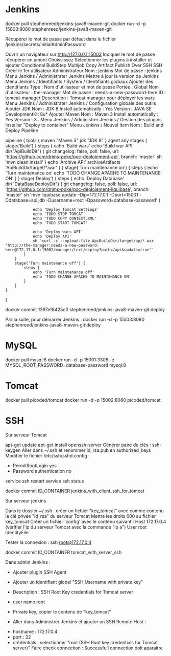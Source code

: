 # Jenkins

docker pull stephenreed/jenkins-java8-maven-git
docker run -d -p 15003:8080 stephenreed/jenkins-java8-maven-git

Récupérer le mot de passe par défaut dans le fichier /jenkins/secrets/initialAdminPassword

Ouvrir un navigateur sur http://127.0.0.1:15003
Indiquer le mot de passe récupérer en amont
Choississez Sélectionner les plugins à installer et ajouter
    Conditional BuildStep
    Multijob
    Copy Artifact
    Publish Over SSH
    SSH
Créer le 1er utilisateur Administrateur
    Nom : jenkins
    Mot de passe  : jenkins
Menu Jenkins / Administrater Jenkins
    Mettre à jour la version de Jenkins
Menu Jenkins / Identifiants / System / Identifiants globaux
    Ajouter des identifiants
        Type : Nom d'utilisateur et mot de passe
        Portée : Global
        Nom d'utilisateur : the-manager
        Mot de passe : needs-a-new-password-here
        ID : tomcat-manager
        Description : Tomcat manager pour déployer les wars
Menu Jenkins / Administrater Jenkins / Configuration globale des outils
    Ajouter JDK
        Nom : JDK 8
        Install automatically : Yes
        Version : JAVA SE DevelopmentKit 8u*
    Ajouter Maven
        Nom : Maven 3
        Install automatically : Yes
        Version : 3.*.*
Menu Jenkins / Administrer Jenkins / Gestion des plugins
    Installer "Deploy to container"
Menu Jenkins / Nouvel Item
    Nom : Build and Deploy
    Pipeline

pipeline {
    tools {
        maven "Maven 3"
        jdk "JDK 8"
    }
    agent any 
    stages {
        stage('Build') {
            steps {
                echo 'Build wars'
                echo 'Build war API'
                dir("ApiBuildDir") {
                    git changelog: false, poll: false, url: 'https://github.com/drims-poke/poc-deploiement-api', branch: 'master'
                    sh 'mvn clean install'
                }
                echo 'Archive API'
                archiveArtifacts 'ApiBuildDir/target/*.war'
            }
        }
        stage('Turn maintenance on') {
            steps {
                echo 'Turn maintenance on' 
                echo 'TODO CHANGE APACHE TO MAINTENANCE ON' 
            }
        }
        stage('Deploy') {
            steps {
                echo 'Deploy Database'
                dir("DataBaseDeployDir") {
                    git changelog: false, poll: false, url: 'https://github.com/drims-poke/poc-deploiement-liquibase', branch: 'master'
                    sh 'mvn liquibase:update -Dip=172.17.0.1 -Dport=15001 -Ddatabase=api_db -Dusername=root -Dpassword=database-password'
                }

                echo 'Deploy Tomcat Settings'
                echo 'TODO STOP TOMCAT'
                echo 'TODO COPY CONTEXT.XML'
                echo 'TODO START TOMCAT'

                echo 'Deploy wars API'
                echo 'Deploy API'
                sh 'curl -s --upload-file ApiBuildDir/target/api*.war "http://the-manager:needs-a-new-password-here@172.17.0.1:15002/manager/text/deploy?path=/api&update=true"'
            }
        }
        stage('Turn maintenance off') {
            steps {
                echo 'Turn maintenance off' 
                echo 'TODO CHANGE APACHE TO MAINTENANCE ON' 
            }
        }
    }
}

docker commit 1397ef8425c0 stephenreed/jenkins-java8-maven-git:deploy

Par la suite, pour démarrer Jenkins : docker run -d -p 15003:8080 stephenreed/jenkins-java8-maven-git:deploy

# MySQL

docker pull mysql:8
docker run -d -p 15001:3306 -e MYSQL_ROOT_PASSWORD=database-password mysql:8

# Tomcat

docker pull picoded/tomcat
docker run -d -p 15002:8080 picoded/tomcat

# SSH
Sur serveur Tomcat

apt-get update
apt-get install openssh-server
Générer paire de clés : ssh-keygen
Aller dans ~/.ssh et renommer id_rsa.pub en authorized_keys
Modifier le fichier /etc/ssh/sshd.config : 
 - PermitRootLogin yes
 - Password authentication no

 service ssh restart
 service ssh status 

docker commit ID_CONTAINER jenkins_with_client_ssh_for_tomcat


Sur serveur jenkins

Dans le dossier ~/.ssh : créer un fichier "key_tomcat" avec comme contenu la clé privée "id_rsa" du serveur Tomcat
Mettre les droits 600 au fichier key_tomcat
Créer un fichier 'config' avec le contenu suivant :
Host 172.17.0.4 (vérifier l'ip du serveur Tomcat avec la commande "ip a")
User root
IdentityFile 

Tester la connexion : ssh root@172.17.0.4

docker commit ID_CONTAINER tomcat_with_server_ssh

Dans admin Jenkins :
- Ajouter plugin SSH Agent
- Ajouter un identifiant global "SSH Username with private key"
- Description : SSH Root Key credentials for Tomcat server
- user name root
- Private key, copier le contenu de "key_tomcat"

 - Aller dans Administrer Jenkins et ajouter un SSH Remote Host :
 * hostname : 172.17.0.4
 * port : 22
 * crédentials : selectionner "root (SSH Root key credentials for Tomcat server)"
 Faire check connection : Successfull connection doit aparaître
